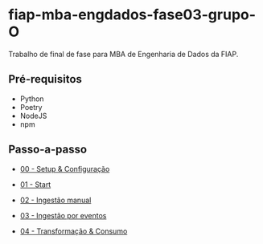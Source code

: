 # fiap-mba-engdados-fase03-grupo-O

Trabalho de final de fase para MBA de Engenharia de Dados da FIAP. 

## Pré-requisitos

- Python
- Poetry
- NodeJS
- npm

## Passo-a-passo

- [00 - Setup & Configuração](/00-instalacao/README)

- [01 - Start](/01-start/README)

- [02 - Ingestão manual](/02-ingestao-manual/README)

- [03 - Ingestão por eventos](/03-ingestao-eventos/README)

- [04 - Transformação & Consumo](/04-transformacao-consumo/README)